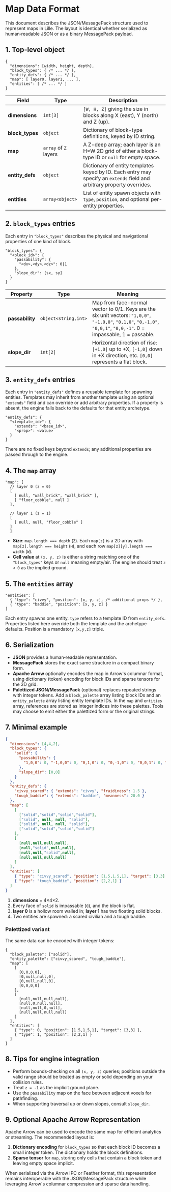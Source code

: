 # Map Data Format

This document describes the JSON/MessagePack structure used to represent maps in Lille. The layout is identical whether serialized as human‑readable JSON or as a binary MessagePack payload.

## 1. Top-level object

```jsonc
{
  "dimensions": [width, height, depth],
  "block_types": { /* ... */ },
  "entity_defs": { /* ... */ },
  "map": [ layer0, layer1, ... ],
  "entities": [ /* ... */ ]
}
```

| Field | Type | Description |
| ----- | ---- | ----------- |
| **dimensions** | `int[3]` | `[W, H, Z]` giving the size in blocks along X (east), Y (north) and Z (up). |
| **block_types** | `object` | Dictionary of block-type definitions, keyed by ID string. |
| **map** | `array` of `Z` layers | A Z-deep array; each layer is an H×W 2D grid of either a block-type ID or `null` for empty space. |
| **entity_defs** | `object` | Dictionary of entity templates keyed by ID. Each entry may specify an `extends` field and arbitrary property overrides. |
| **entities** | `array<object>` | List of entity spawn objects with `type`, `position`, and optional per-entity properties. |

## 2. `block_types` entries

Each entry in `"block_types"` describes the physical and navigational properties of one kind of block.

```jsonc
"block_types": {
  "<block_id>": {
    "passability": {
      "<dx>,<dy>,<dz>": 0|1
    },
    "slope_dir": [sx, sy]
  }
}
```

| Property | Type | Meaning |
| -------- | ---- | ------- |
| **passability** | `object<string,int>` | Map from face-normal vector to 0/1. Keys are the six unit vectors: `"1,0,0"`, `"-1,0,0"`, `"0,1,0"`, `"0,-1,0"`, `"0,0,1"`, `"0,0,-1"`. 0 = impassable, 1 = passable. |
| **slope_dir** | `int[2]` | Horizontal direction of rise: `[+1,0]` up to +X, `[-1,0]` down in +X direction, etc. `[0,0]` represents a flat block. |

## 3. `entity_defs` entries

Each entry in `"entity_defs"` defines a reusable template for spawning entities.
Templates may inherit from another template using an optional `"extends"` field
and can override or add arbitrary properties. If a property is absent, the engine
falls back to the defaults for that entity archetype.

```jsonc
"entity_defs": {
  "<template_id>": {
    "extends": "<base_id>",
    "<prop>": <value>
  }
}
```

There are no fixed keys beyond `extends`; any additional properties are passed
through to the engine.

## 4. The `map` array

```jsonc
"map": [
  // layer 0 (z = 0)
  [
    [ null, "wall_brick", "wall_brick" ],
    [ "floor_cobble", null ]
  ],

  // layer 1 (z = 1)
  [
    [ null, null, "floor_cobble" ]
  ]
  ]
```

* **Size**: `map.length === depth` (`Z`). Each `map[z]` is a 2D array with `map[z].length === height` (`H`), and each row `map[z][y].length === width` (`W`).
* **Cell value** at `(x, y, z)` is either a string matching one of the `"block_types"` keys or `null` meaning empty/air. The engine should treat `z < 0` as the implied ground.

## 5. The `entities` array

```jsonc
"entities": [
  { "type": "civvy", "position": [x, y, z], /* additional props */ },
  { "type": "baddie", "position": [x, y, z] }
]
```

Each entry spawns one entity. `type` refers to a template ID from
`entity_defs`. Properties listed here override both the template and the
archetype defaults. Position is a mandatory `[x,y,z]` triple.

## 6. Serialization

* **JSON** provides a human‑readable representation.
* **MessagePack** stores the exact same structure in a compact binary form.
* **Apache Arrow** optionally encodes the map in Arrow's columnar format, using
  dictionary (token) encoding for block IDs and sparse tensors for the 3D grid.
* **Palettized JSON/MessagePack** (optional) replaces repeated strings with
  integer tokens. Add a `block_palette` array listing block IDs and an
  `entity_palette` array listing entity template IDs. In the `map` and
  `entities` array, references are stored as integer indices into these
  palettes. Tools may choose to emit either the palettized form or the
  original strings.

## 7. Minimal example

```json
{
  "dimensions": [4,4,2],
  "block_types": {
    "solid": {
      "passability": {
        "1,0,0": 0, "-1,0,0": 0, "0,1,0": 0, "0,-1,0": 0, "0,0,1": 0, "0,0,-1": 0
      },
      "slope_dir": [0,0]
    }
  },
  "entity_defs": {
    "civvy_scared": { "extends": "civvy", "fraidiness": 1.5 },
    "tough_baddie": { "extends": "baddie", "meanness": 20.0 }
  },
  "map": [
    [
      ["solid","solid","solid","solid"],
      ["solid", null, null, "solid"],
      ["solid", null, null, "solid"],
      ["solid","solid","solid","solid"]
    ],
    [
      [null,null,null,null],
      [null,"solid",null,null],
      [null,null,"solid",null],
      [null,null,null,null]
    ]
  ],
  "entities": [
    { "type": "civvy_scared", "position": [1.5,1.5,1], "target": [3,3] },
    { "type": "tough_baddie", "position": [2,2,1] }
  ]
}
```

1. **dimensions** = 4×4×2.
2. Every face of `solid` is impassable (`0`), and the block is flat.
3. **layer 0** is a hollow room walled in; **layer 1** has two floating solid blocks.
4. Two entities are spawned: a scared civilian and a tough baddie.

### Palettized variant

The same data can be encoded with integer tokens:

```jsonc
{
  "block_palette": ["solid"],
  "entity_palette": ["civvy_scared", "tough_baddie"],
  "map": [
    [
      [0,0,0,0],
      [0,null,null,0],
      [0,null,null,0],
      [0,0,0,0]
    ],
    [
      [null,null,null,null],
      [null,0,null,null],
      [null,null,0,null],
      [null,null,null,null]
    ]
  ],
  "entities": [
    { "type": 0, "position": [1.5,1.5,1], "target": [3,3] },
    { "type": 1, "position": [2,2,1] }
  ]
}
```

## 8. Tips for engine integration

* Perform bounds‑checking on all `(x, y, z)` queries; positions outside the valid range should be treated as empty or solid depending on your collision rules.
* Treat `z = -1` as the implicit ground plane.
* Use the `passability` map on the face between adjacent voxels for pathfinding.
* When supporting traversal up or down slopes, consult `slope_dir`.

## 9. Optional Apache Arrow Representation

Apache Arrow can be used to encode the same map for efficient analytics or
streaming. The recommended layout is:

1. **Dictionary encoding** for `block_types` so that each block ID becomes a
   small integer token. The dictionary holds the block definitions.
2. **Sparse tensor** for `map`, storing only cells that contain a block token
   and leaving empty space implicit.

When serialized via the Arrow IPC or Feather format, this representation remains
interoperable with the JSON/MessagePack structure while leveraging Arrow's
columnar compression and sparse data handling.

